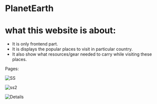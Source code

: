 # PlanetEarth

# what this website is about:
* It is only frontend part.
* It is displays the popular places to visit in particular country.
* It also show what resources/gear needed to carry while visiting these places.

Pages:

![SS](https://github.com/ShrikeshB/PlanetEarth/assets/105501579/d847e09b-a958-423e-aaa7-b05f9134d4a8)

![ss2](https://github.com/ShrikeshB/PlanetEarth/assets/105501579/3198f819-fb91-4fcc-8e28-f85f6e707b70)

![Details](https://github.com/ShrikeshB/PlanetEarth/assets/105501579/42ca505d-717b-4c57-ad51-6f470a73d0f1)
